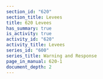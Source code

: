 ```yaml
---
section_id: "620"
section_title: Levees
title: 620 Levees
has_summary: true
is_activity: true
activity_id: "620"
activity_title: Levees
series_id: "600"
series_title: Warning and Response
page_in_manual: 620-1
document_depth: 2
---
```

